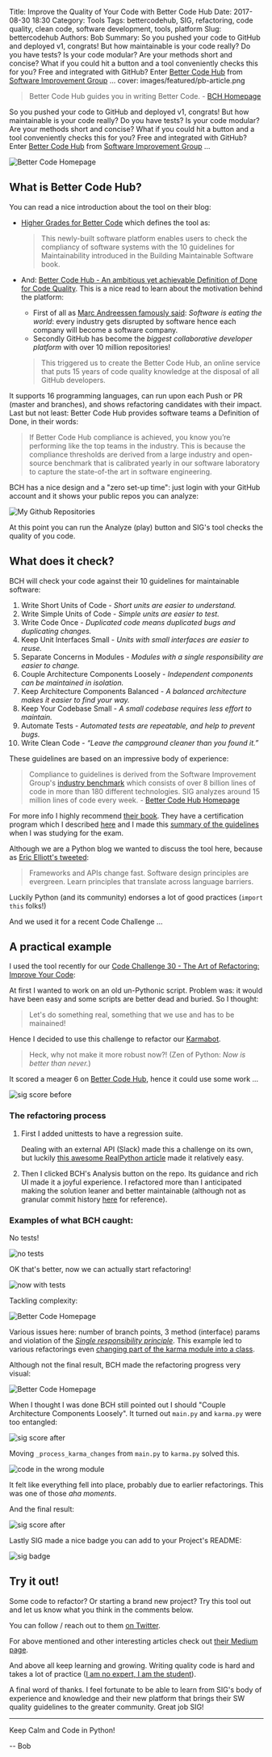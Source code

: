 Title: Improve the Quality of Your Code with Better Code Hub
Date: 2017-08-30 18:30
Category: Tools
Tags: bettercodehub, SIG, refactoring, code quality, clean code, software development, tools, platform
Slug: bettercodehub
Authors: Bob
Summary: So you pushed your code to GitHub and deployed v1, congrats! But how maintainable is your code really? Do you have tests? Is your code modular? Are your methods short and concise? What if you could hit a button and a tool conveniently checks this for you? Free and integrated with GitHub? Enter [Better Code Hub](https://bettercodehub.com) from [Software Improvement Group](https://www.sig.eu/) ...
cover: images/featured/pb-article.png

> Better Code Hub guides you in writing Better Code. - [BCH Homepage](https://bettercodehub.com/)

So you pushed your code to GitHub and deployed v1, congrats! But how maintainable is your code really? Do you have tests? Is your code modular? Are your methods short and concise? What if you could hit a button and a tool conveniently checks this for you? Free and integrated with GitHub? Enter [Better Code Hub](https://bettercodehub.com) from [Software Improvement Group](https://www.sig.eu/) ...

![Better Code Homepage]({filename}/images/sig-bch-1.png)

## What is Better Code Hub?

You can read a nice introduction about the tool on their blog:

* [Higher Grades for Better Code](https://medium.com/bettercode/higher-grades-for-better-code-23183648f793) which defines the tool as:

	> This newly-built software platform enables users to check the compliancy of software systems with the 10 guidelines for Maintainability introduced in the Building Maintainable Software book.

* And: [Better Code Hub - An ambitious yet achievable Definition of Done for Code Quality](https://medium.com/bettercode/better-code-hub-70f261a86fc7). This is a nice read to learn about the motivation behind the platform: 

	* First of all as [Marc Andreessen famously said](https://a16z.com/2016/08/20/why-software-is-eating-the-world/): *Software is eating the world*: every industry gets disrupted by software hence each company will become a software company.
	* Secondly GitHub has become the *biggest collaborative developer platform* with over 10 million repositories!

	> This triggered us to create the Better Code Hub, an online service that puts 15 years of code quality knowledge at the disposal of all GitHub developers.

It supports 16 programming languages, can run upon each Push or PR (master and branches), and shows refactoring candidates with their impact. Last but not least: Better Code Hub provides software teams a Definition of Done, in their words:

> If Better Code Hub compliance is achieved, you know you’re performing like the top teams in the industry. This is because the compliance thresholds are derived from a large industry and open-source benchmark that is calibrated yearly in our software laboratory to capture the state-of-the art in software engineering.

BCH has a nice design and a "zero set-up time": just login with your GitHub account and it shows your public repos you can analyze: 

![My Github Repositories]({filename}/images/sig-bch-2.png)

At this point you can run the Analyze (play) button and SIG's tool checks the quality of you code.

## What does it check?

BCH will check your code against their 10 guidelines for maintainable software:

1. Write Short Units of Code - *Short units are easier to understand.*
2. Write Simple Units of Code - *Simple units are easier to test.*
3. Write Code Once - *Duplicated code means duplicated bugs and duplicating changes.*
4. Keep Unit Interfaces Small - *Units with small interfaces are easier to reuse.*
5. Separate Concerns in Modules - *Modules with a single responsibility are easier to change.*
6. Couple Architecture Components Loosely - *Independent components can be maintained in isolation.*
7. Keep Architecture Components Balanced - *A balanced architecture makes it easier to find your way.*
8. Keep Your Codebase Small - *A small codebase requires less effort to maintain.*
9. Automate Tests - *Automated tests are repeatable, and help to prevent bugs.*
10. Write Clean Code - *“Leave the campground cleaner than you found it.”*

These guidelines are based on an impressive body of experience:

> Compliance to guidelines is derived from the Software Improvement Group's [industry benchmark](https://www.sig.eu/files/en/090_Deriving_Metric_Thresholds_from_Benchmark_Data.pdf) which consists of over 8 billion lines of code in more than 180 different technologies.  SIG analyzes around 15 million lines of code every week. - [Better Code Hub Homepage](https://bettercodehub.com/)

For more info I highly recommend [their book](http://www.amazon.com/dp/1491953527/?tag=pyb0f-20). They have a certification program which I described [here](https://bobbelderbos.com/2016/07/certified-software-quality/) and I made this [summary of the guidelines](https://bobbelderbos.com/2016/03/building-maintainable-software/) when I was studying for the exam. 

Although we are a Python blog we wanted to discuss the tool here, because as [Eric Elliott's tweeted](https://twitter.com/_ericelliott/status/893264008438046720):

> Frameworks and APIs change fast. Software design principles are evergreen. Learn principles that translate across language barriers. 

Luckily Python (and its community) endorses a lot of good practices (`import this` folks!)

And we used it for a recent Code Challenge ...

## A practical example

I used the tool recently for our [Code Challenge 30 - The Art of Refactoring: Improve Your Code](https://pybit.es/codechallenge30.html):

At first I wanted to work on an old un-Pythonic script. Problem was: it would have been easy and some scripts are better dead and buried. So I thought: 

> Let's do something real, something that we use and has to be mainained! 

Hence I decided to use this challenge to refactor our [Karmabot](https://github.com/pybites/karmabot). 

> Heck, why not make it more robust now?! (Zen of Python: *Now is better than never.*)

It scored a meager 6 on [Better Code Hub](https://bettercodehub.com), hence it could use some work ...

![sig score before]({filename}/images/sig-score-before.png)

### The refactoring process

1. First I added unittests to have a regression suite.

    Dealing with an external API (Slack) made this a challenge on its own, but luckily [this awesome RealPython article](https://realpython.com/blog/python/testing-third-party-apis-with-mocks/) made it relatively easy.

2. Then I clicked BCH's Analysis button on the repo. Its guidance and rich UI made it a joyful experience. I refactored more than I anticipated making the solution leaner and better maintainable (although not as granular commit history [here](https://github.com/pybites/karmabot/commits/master) for reference).

### Examples of what BCH caught:

No tests!

![no tests]({filename}/images/testcov-before.png)

OK that's better, now we can actually start refactoring!

![now with tests]({filename}/images/testcov-after.png)

Tackling complexity: 

![Better Code Homepage]({filename}/images/sig-bch-flag1.png)

Various issues here: number of branch points, 3 method (interface) params and violation of the [*Single responsibility principle*](https://en.wikipedia.org/wiki/Single_responsibility_principle). This example led to various refactorings even [changing part of the karma module into a class](https://github.com/pybites/karmabot/blob/master/bot/karma.py).

Although not the final result, BCH made the refactoring progress very visual:

![Better Code Homepage]({filename}/images/sig-bch-flag2.png)

When I thought I was done BCH still pointed out I should "Couple Architecture Components Loosely". It turned out `main.py` and `karma.py` were too entangled:

![sig score after]({filename}/images/sig-graphs.png)

Moving `_process_karma_changes` from `main.py` to `karma.py` solved this. 

![code in the wrong module]({filename}/images/sig-bch-balance-comps.png)

It felt like everything fell into place, probably due to earlier refactorings. This was one of those *aha moments*.

And the final result:

![sig score after]({filename}/images/sig-score-after.png)

Lastly SIG made a nice badge you can add to your Project's README:

![sig badge]({filename}/images/sig-badge.png)

## Try it out!

Some code to refactor? Or starting a brand new project? Try this tool out and let us know what you think in the comments below. 

You can follow / reach out to them [on Twitter](https://twitter.com/bettercodehub).

For above mentioned and other interesting articles check out [their Medium page](https://medium.com/bettercode).

And above all keep learning and growing. Writing quality code is hard and takes a lot of practice ([I am no expert, I am the student](https://twitter.com/pybites/status/902556188860194816)). 

A final word of thanks. I feel fortunate to be able to learn from SIG's body of experience and knowledge and their new platform that brings their SW quality guidelines to the greater community. Great job SIG!

---

Keep Calm and Code in Python!

-- Bob

